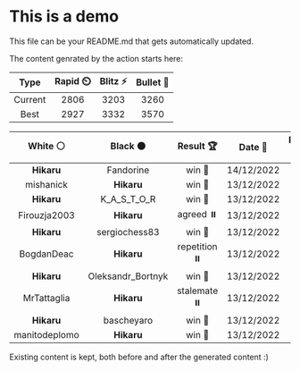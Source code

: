 # This is a demo

This file can be your README.md that gets automatically updated.

The content genrated by the action starts here:

<!--START_SECTION:chessStats-->
<!-- Automatically generated with https://github.com/Balastrong/chess-stats-action -->

| Type | Rapid ⏲️ | Blitz ⚡ | Bullet 🔫 |
|:---:|:---:|:---:|:---:|
| Current | 2806 | 3203 | 3260 |
| Best | 2927 | 3332 | 3570 |

| White ⚪ | Black ⚫ | Result 🏆 | Date 📅 | Position 🗺️ | Type 🕕 |
|:---:|:---:|:---:|:---:|:---:|:---:|
| **Hikaru** | Fandorine | win 🥇 | 14/12/2022 | <a href="http://www.ee.unb.ca/cgi-bin/tervo/fen.pl?select=8/5k2/8/p4PK1/P6p/7P/8/8 b - -">Link</a> | Blitz |
| mishanick | **Hikaru** | win 🥇 | 13/12/2022 | <a href="http://www.ee.unb.ca/cgi-bin/tervo/fen.pl?select=3K4/2r5/1k6/8/8/8/8/8 w - -">Link</a> | Blitz |
| **Hikaru** | K_A_S_T_O_R | win 🥇 | 13/12/2022 | <a href="http://www.ee.unb.ca/cgi-bin/tervo/fen.pl?select=8/r3r2p/Rk3np1/3p4/1p1N4/2PB1PnP/3K2P1/R7 b - -">Link</a> | Blitz |
| Firouzja2003 | **Hikaru** | agreed ⏸️ | 13/12/2022 | <a href="http://www.ee.unb.ca/cgi-bin/tervo/fen.pl?select=5bk1/p4p2/1pQ3p1/2pp2q1/3P4/2P5/PP3PP1/5BK1 b - -">Link</a> | Blitz |
| **Hikaru** | sergiochess83 | win 🥇 | 13/12/2022 | <a href="http://www.ee.unb.ca/cgi-bin/tervo/fen.pl?select=8/6pk/5pb1/1N6/1P4P1/P4PK1/3R4/r7 b - -">Link</a> | Blitz |
| BogdanDeac | **Hikaru** | repetition ⏸️ | 13/12/2022 | <a href="http://www.ee.unb.ca/cgi-bin/tervo/fen.pl?select=6k1/1R4p1/5p2/3K1P1p/3B4/r5P1/8/8 w - -">Link</a> | Blitz |
| **Hikaru** | Oleksandr_Bortnyk | win 🥇 | 13/12/2022 | <a href="http://www.ee.unb.ca/cgi-bin/tervo/fen.pl?select=4QB2/5pk1/n4bp1/3P3p/5P2/4PKPP/rr4B1/8 b - -">Link</a> | Blitz |
| MrTattaglia | **Hikaru** | stalemate ⏸️ | 13/12/2022 | <a href="http://www.ee.unb.ca/cgi-bin/tervo/fen.pl?select=8/8/8/8/8/4k3/4p3/4K3 w - -">Link</a> | Blitz |
| **Hikaru** | bascheyaro | win 🥇 | 13/12/2022 | <a href="http://www.ee.unb.ca/cgi-bin/tervo/fen.pl?select=1q3r1k/p4Pp1/7p/8/4Q3/3N1RP1/P5KP/8 w - -">Link</a> | Blitz |
| manitodeplomo | **Hikaru** | win 🥇 | 13/12/2022 | <a href="http://www.ee.unb.ca/cgi-bin/tervo/fen.pl?select=8/8/7p/8/1p6/8/k6P/2K5 w - -">Link</a> | Blitz |

<!--END_SECTION:chessStats-->

Existing content is kept, both before and after the generated content :)
